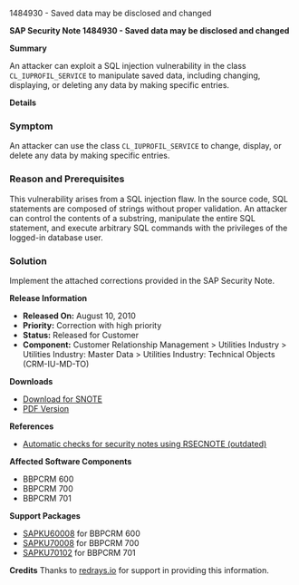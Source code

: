 1484930 - Saved data may be disclosed and changed

**SAP Security Note 1484930 - Saved data may be disclosed and changed**

**Summary**

An attacker can exploit a SQL injection vulnerability in the class `CL_IUPROFIL_SERVICE` to manipulate saved data, including changing, displaying, or deleting any data by making specific entries.

**Details**

### Symptom
An attacker can use the class `CL_IUPROFIL_SERVICE` to change, display, or delete any data by making specific entries.

### Reason and Prerequisites
This vulnerability arises from a SQL injection flaw. In the source code, SQL statements are composed of strings without proper validation. An attacker can control the contents of a substring, manipulate the entire SQL statement, and execute arbitrary SQL commands with the privileges of the logged-in database user.

### Solution
Implement the attached corrections provided in the SAP Security Note.

**Release Information**
- **Released On:** August 10, 2010
- **Priority:** Correction with high priority
- **Status:** Released for Customer
- **Component:** Customer Relationship Management > Utilities Industry > Utilities Industry: Master Data > Utilities Industry: Technical Objects (CRM-IU-MD-TO)

**Downloads**
- [Download for SNOTE](https://notesdownloads.sap.com/note/0040000008786522017)
- [PDF Version](https://userapps.support.sap.com/sap/support/sfm/notes/print/0001484930?language=en-US&token=A34BCF0C5DB46A5BCCA09BCCE6BEF607)

**References**
- [Automatic checks for security notes using RSECNOTE (outdated)](https://me.sap.com/notes/888889)

**Affected Software Components**
- BBPCRM 600
- BBPCRM 700
- BBPCRM 701

**Support Packages**
- [SAPKU60008](https://me.sap.com/supportpackage/SAPKU60008) for BBPCRM 600
- [SAPKU70008](https://me.sap.com/supportpackage/SAPKU70008) for BBPCRM 700
- [SAPKU70102](https://me.sap.com/supportpackage/SAPKU70102) for BBPCRM 701

**Credits**
Thanks to [redrays.io](https://redrays.io) for support in providing this information.